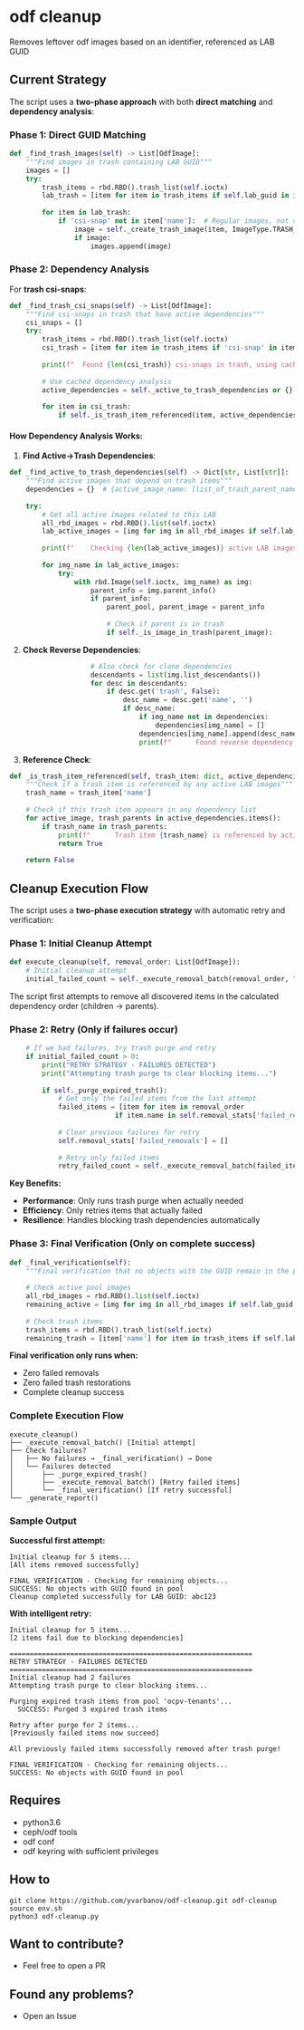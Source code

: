 # odf cleanup
Removes leftover odf images based on an identifier, referenced as LAB GUID

## Current Strategy

The script uses a **two-phase approach** with both **direct matching** and **dependency analysis**:

### Phase 1: Direct GUID Matching
```python
def _find_trash_images(self) -> List[OdfImage]:
    """Find images in trash containing LAB GUID"""
    images = []
    try:
        trash_items = rbd.RBD().trash_list(self.ioctx)
        lab_trash = [item for item in trash_items if self.lab_guid in item['name']]
        
        for item in lab_trash:
            if 'csi-snap' not in item['name']:  # Regular images, not csi-snaps
                image = self._create_trash_image(item, ImageType.TRASH_VOLUME)
                if image:
                    images.append(image)
```

### Phase 2: Dependency Analysis

For **trash csi-snaps**:

```python
def _find_trash_csi_snaps(self) -> List[OdfImage]:
    """Find csi-snaps in trash that have active dependencies"""
    csi_snaps = []
    try:
        trash_items = rbd.RBD().trash_list(self.ioctx)
        csi_trash = [item for item in trash_items if 'csi-snap' in item['name']]
        
        print(f"  Found {len(csi_trash)} csi-snaps in trash, using cached dependency analysis...")
        
        # Use cached dependency analysis
        active_dependencies = self._active_to_trash_dependencies or {}
        
        for item in csi_trash:
            if self._is_trash_item_referenced(item, active_dependencies):
```

#### How Dependency Analysis Works:

1. **Find Active→Trash Dependencies**:
```python
def _find_active_to_trash_dependencies(self) -> Dict[str, List[str]]:
    """Find active images that depend on trash items"""
    dependencies = {}  # {active_image_name: [list_of_trash_parent_names]}
    
    try:
        # Get all active images related to this LAB
        all_rbd_images = rbd.RBD().list(self.ioctx)
        lab_active_images = [img for img in all_rbd_images if self.lab_guid in img]
        
        print(f"    Checking {len(lab_active_images)} active LAB images for trash dependencies...")
        
        for img_name in lab_active_images:
            try:
                with rbd.Image(self.ioctx, img_name) as img:
                    parent_info = img.parent_info()
                    if parent_info:
                        parent_pool, parent_image = parent_info
                        
                        # Check if parent is in trash
                        if self._is_image_in_trash(parent_image):
```

2. **Check Reverse Dependencies**:
```python
                    # Also check for clone dependencies
                    descendants = list(img.list_descendants())
                    for desc in descendants:
                        if desc.get('trash', False):
                            desc_name = desc.get('name', '')
                            if desc_name:
                                if img_name not in dependencies:
                                    dependencies[img_name] = []
                                dependencies[img_name].append(desc_name)
                                print(f"      Found reverse dependency: {img_name} <- {desc_name} (in trash)")
```

3. **Reference Check**:
```python
def _is_trash_item_referenced(self, trash_item: dict, active_dependencies: Dict[str, List[str]]) -> bool:
    """Check if a trash item is referenced by any active LAB images"""
    trash_name = trash_item['name']
    
    # Check if this trash item appears in any dependency list
    for active_image, trash_parents in active_dependencies.items():
        if trash_name in trash_parents:
            print(f"      Trash item {trash_name} is referenced by active image {active_image}")
            return True
            
    return False
```

## Cleanup Execution Flow

The script uses a **two-phase execution strategy** with automatic retry and verification:

### Phase 1: Initial Cleanup Attempt
```python
def execute_cleanup(self, removal_order: List[OdfImage]):
    # Initial cleanup attempt
    initial_failed_count = self._execute_removal_batch(removal_order, "Initial cleanup")
```

The script first attempts to remove all discovered items in the calculated dependency order (children → parents).

### Phase 2: Retry (Only if failures occur)
```python
    # If we had failures, try trash purge and retry
    if initial_failed_count > 0:
        print("RETRY STRATEGY - FAILURES DETECTED")
        print("Attempting trash purge to clear blocking items...")
        
        if self._purge_expired_trash():
            # Get only the failed items from the last attempt
            failed_items = [item for item in removal_order 
                          if item.name in self.removal_stats['failed_removals']]
            
            # Clear previous failures for retry
            self.removal_stats['failed_removals'] = []
            
            # Retry only failed items
            retry_failed_count = self._execute_removal_batch(failed_items, "Retry after purge")
```

**Key Benefits:**
- **Performance**: Only runs trash purge when actually needed
- **Efficiency**: Only retries items that actually failed
- **Resilience**: Handles blocking trash dependencies automatically

### Phase 3: Final Verification (Only on complete success)
```python
def _final_verification(self):
    """Final verification that no objects with the GUID remain in the pool"""
    
    # Check active pool images
    all_rbd_images = rbd.RBD().list(self.ioctx)
    remaining_active = [img for img in all_rbd_images if self.lab_guid in img]
    
    # Check trash items  
    trash_items = rbd.RBD().trash_list(self.ioctx)
    remaining_trash = [item['name'] for item in trash_items if self.lab_guid in item['name']]
```

**Final verification only runs when:**
- Zero failed removals
- Zero failed trash restorations  
- Complete cleanup success

### Complete Execution Flow
```
execute_cleanup()
├── _execute_removal_batch() [Initial attempt]  
├── Check failures?
│   ├── No failures → _final_verification() → Done
│   └── Failures detected
│       ├── _purge_expired_trash()
│       ├── _execute_removal_batch() [Retry failed items]
│       └── _final_verification() [If retry successful]
└── _generate_report()
```

### Sample Output

**Successful first attempt:**
```
Initial cleanup for 5 items...
[All items removed successfully]

FINAL VERIFICATION - Checking for remaining objects...
SUCCESS: No objects with GUID found in pool
Cleanup completed successfully for LAB GUID: abc123
```

**With intelligent retry:**
```
Initial cleanup for 5 items...
[2 items fail due to blocking dependencies]

============================================================
RETRY STRATEGY - FAILURES DETECTED  
============================================================
Initial cleanup had 2 failures
Attempting trash purge to clear blocking items...

Purging expired trash items from pool 'ocpv-tenants'...
  SUCCESS: Purged 3 expired trash items

Retry after purge for 2 items...
[Previously failed items now succeed]

All previously failed items successfully removed after trash purge!

FINAL VERIFICATION - Checking for remaining objects...
SUCCESS: No objects with GUID found in pool
```

## Requires
- python3.6
- ceph/odf tools 
- odf conf
- odf keyring with sufficient privileges

## How to
```console
git clone https://github.com/yvarbanov/odf-cleanup.git odf-cleanup
source env.sh
python3 odf-cleanup.py
```

## Want to contribute?
- Feel free to open a PR

## Found any problems?
- Open an Issue

